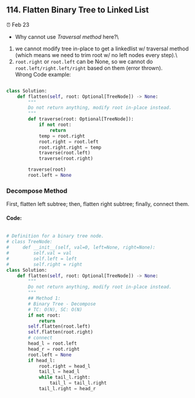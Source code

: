 ## 114. Flatten Binary Tree to Linked List

:alarm_clock: Feb 23

- Why cannot use *Traversal method* here?\
1. we cannot modify tree in-place to get a linkedlist w/ traversal method (which means we need to trim root w/ no left nodes every step).\
2. `root.right` or `root.left` can be None, so we cannot do `root.left/right.left/right` based on them (error thrown).\
Wrong Code example:
```python

class Solution:
    def flatten(self, root: Optional[TreeNode]) -> None:
        """
        Do not return anything, modify root in-place instead.
        """
        def traverse(root: Optional[TreeNode]):
            if not root:
                return
            temp = root.right
            root.right = root.left
            root.right.right = temp
            traverse(root.left)
            traverse(root.right)

        traverse(root)
        root.left = None

```

### Decompose Method
First, flatten left subtree; then, flatten right subtree; finally, connect them.

#### Code:
```python

# Definition for a binary tree node.
# class TreeNode:
#     def __init__(self, val=0, left=None, right=None):
#         self.val = val
#         self.left = left
#         self.right = right
class Solution:
    def flatten(self, root: Optional[TreeNode]) -> None:
        """
        Do not return anything, modify root in-place instead.
        """
        ## Method 1:
        # Binary Tree - Decompose
        # TC: O(N), SC: O(N)
        if not root:
            return
        self.flatten(root.left)
        self.flatten(root.right)
        # connect
        head_l = root.left
        head_r = root.right
        root.left = None
        if head_l:
            root.right = head_l
            tail_l = head_l
            while tail_l.right:
                tail_l = tail_l.right
            tail_l.right = head_r

```

